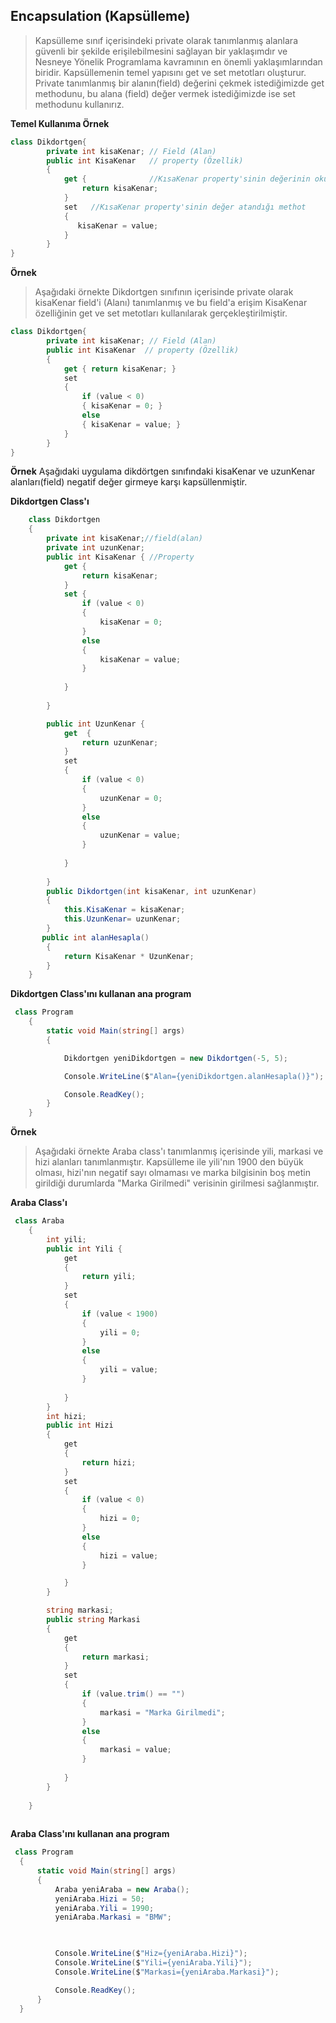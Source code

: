 ## Encapsulation  (Kapsülleme) ## 
> Kapsülleme sınıf içerisindeki private olarak tanımlanmış alanlara güvenli bir şekilde erişilebilmesini sağlayan bir yaklaşımdır ve Nesneye Yönelik Programlama kavramının en önemli yaklaşımlarından biridir.
> Kapsüllemenin temel yapısını get ve set metotları oluşturur. Private tanımlanmış bir alanın(field) değerini çekmek istediğimizde get methodunu, bu alana (field) değer vermek istediğimizde ise set methodunu kullanırız.

**Temel Kullanıma Örnek**
```csharp
class Dikdortgen{
        private int kisaKenar; // Field (Alan)
        public int KisaKenar   // property (Özellik)
        {
            get {              //KısaKenar property'sinin değerinin okunduğu methot
                return kisaKenar; 
            }
            set   //KısaKenar property'sinin değer atandığı methot
            {
               kisaKenar = value; 
            }
        }
}
```

**Örnek**
> Aşağıdaki örnekte Dikdortgen sınıfının içerisinde private olarak kisaKenar field'i (Alanı) tanımlanmış  ve bu field'a erişim KisaKenar özelliğinin get ve set metotları kullanılarak gerçekleştirilmiştir. 
```csharp
class Dikdortgen{
        private int kisaKenar; // Field (Alan)
        public int KisaKenar  // property (Özellik)
        {
            get { return kisaKenar; }
            set
            {
                if (value < 0)
                { kisaKenar = 0; }
                else
                { kisaKenar = value; }
            }
        }
}
```

**Örnek**
Aşağıdaki uygulama dikdörtgen sınıfındaki kisaKenar ve uzunKenar alanları(field) negatif değer girmeye karşı kapsüllenmiştir.


**Dikdortgen Class'ı**
```csharp
    class Dikdortgen
    {
        private int kisaKenar;//field(alan)
        private int uzunKenar;
        public int KisaKenar { //Property
            get { 
                return kisaKenar; 
            }
            set { 
                if (value < 0)
                {
                    kisaKenar = 0;
                }
                else
                {
                    kisaKenar = value;
                }
               
            } 
        
        }

        public int UzunKenar { 
            get  {
                return uzunKenar;
            }
            set
            {
                if (value < 0)
                {
                    uzunKenar = 0;
                }
                else
                {
                    uzunKenar = value;
                }
               
            }
        
        }
        public Dikdortgen(int kisaKenar, int uzunKenar)
        {
            this.KisaKenar = kisaKenar;
            this.UzunKenar= uzunKenar;
        }
       public int alanHesapla()
        {
            return KisaKenar * UzunKenar;
        }
    }

```
**Dikdortgen Class'ını kullanan ana program**
```csharp
 class Program
    {
        static void Main(string[] args)
        {

            Dikdortgen yeniDikdortgen = new Dikdortgen(-5, 5);

            Console.WriteLine($"Alan={yeniDikdortgen.alanHesapla()}");

            Console.ReadKey();
        }
    }

```
**Örnek**
> Aşağıdaki örnekte Araba class'ı tanımlanmış içerisinde yili, markasi ve hizi alanları tanımlanmıştır. Kapsülleme ile yili'nın 1900 den büyük olması, hizi'nın negatif sayı olmaması ve marka bilgisinin boş metin girildiği  durumlarda "Marka  Girilmedi" verisinin girilmesi sağlanmıştır.


**Araba Class'ı**
```csharp
 class Araba
    {
        int yili;
        public int Yili {
            get
            {
                return yili;
            }
            set
            {
                if (value < 1900)
                {
                    yili = 0;
                }
                else
                {
                    yili = value;
                }
                
            }
        }
        int hizi;
        public int Hizi
        {
            get
            {
                return hizi;
            }
            set
            {
                if (value < 0)
                {
                    hizi = 0;
                }
                else
                {
                    hizi = value;
                }

            }
        }

        string markasi;
        public string Markasi
        {
            get
            {
                return markasi;
            }
            set
            {
                if (value.trim() == "")
                {
                    markasi = "Marka Girilmedi";
                }
                else
                {
                    markasi = value;
                }
               
            }
        }
        
    }
  
  ```
  **Araba Class'ını kullanan ana program**
  
  ```csharp
   class Program
    {
        static void Main(string[] args)
        {
            Araba yeniAraba = new Araba();
            yeniAraba.Hizi = 50;
            yeniAraba.Yili = 1990;
            yeniAraba.Markasi = "BMW";

            

            Console.WriteLine($"Hiz={yeniAraba.Hizi}");
            Console.WriteLine($"Yili={yeniAraba.Yili}");
            Console.WriteLine($"Markasi={yeniAraba.Markasi}");

            Console.ReadKey();
        }
    }
  ```
